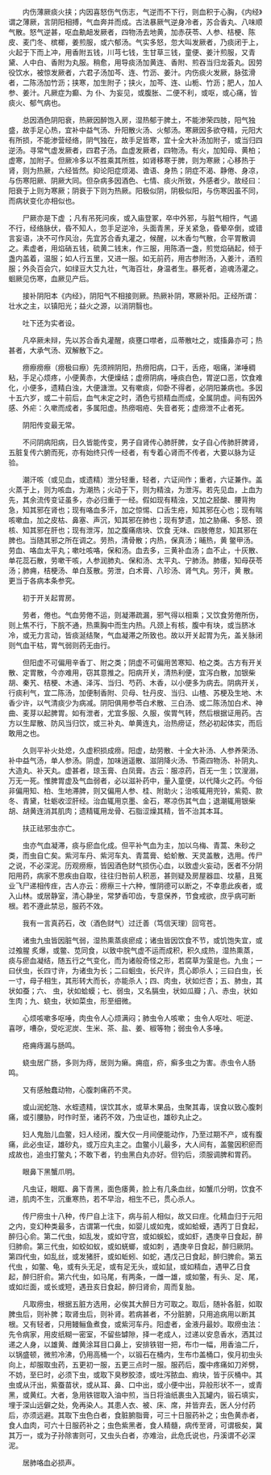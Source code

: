 <!-- { "loadSidebar": true } -->
　　内伤薄厥痰火挟；内因喜怒伤气伤志，气逆而不下行，则血积于心胸，《内经》谓之薄厥，言阴阳相搏，气血奔并而成。古法暴厥气逆身冷者，苏合香丸、八味顺气散。怒气逆甚，呕血鼽衄发厥者，四物汤去地黄，加赤茯苓、人参、桔梗、陈皮、麦门冬、槟榔，姜煎服，或六郁汤。气实多怒，忽大叫发厥者，乃痰闭于上，火起于下而上冲，用香附五钱，川芎七钱，生甘草三钱，童便、姜汁煎服，又青黛、人中白、香附为丸服。稍愈，用导痰汤加黄连、香附、煎吞当归龙荟丸。因劳役饮水，被惊发厥者，六君子汤加芩、连、竹沥、姜汁。内伤痰火发厥，脉弦滑者，二陈汤加竹沥；挟寒，加生附子；挟火，加芩、连、山栀、竹沥；肥人，加人参、姜汁。凡厥症为癫、为 仆、为妄见，或腹胀、二便不利，或呕，或心痛，皆痰火、郁气病也。

　　总因酒色阴阳衰，热厥因醉饱入房，湿热郁于脾土，不能渗荣四肢，阳气独盛，故手足心热，宜补中益气汤、升阳散火汤、火郁汤。寒厥因多欲夺精，元阳大有所损，不能渗营经络，阴气独在，故手足皆寒，宜十全大补汤加附子，或当归四逆汤。寻常气虚发厥者，四君子汤。血虚发厥者，四物汤。有火，加知母、黄柏；虚寒，加附子。但厥冷多以不胜乘其所胜，如肾移寒于脾，则为寒厥；心移热于肾，则为热厥，六经皆然。抑论阳症烦渴、谵语、身热；阴症不渴、静倦、身凉，与伤寒阳厥、阴厥大同。但杂病多因酒色、七情、痰火所致，外感者少。故经曰：阳衰于上则为寒厥；阴衰于下则为热厥。阳极似阴，阴极似阳，与伤寒因虽不同，而病状变化亦相似也。

　　尸厥亦是下虚 ；凡有吊死问疾，或入庙登冢，卒中外邪，与脏气相忤，气遏不行，经络脉伏，昏不知人，忽手足逆冷，头面青黑，牙关紧急，昏晕卒倒，或错言妄语，决不可作风治，先宜苏合香丸灌之，候醒，以木香匀气散，合平胃散调之。素虚者，用焰硝五钱，硫黄二钱末，作三服，用陈酒一盏，煎觉焰硝起，倾于盏内盖着，温服；如人行五里，又进一服。如无前药，用古参附汤，入姜汁，酒煎服；外灸百会穴，如绿豆大艾九壮，气海百壮，身温者生。暴死者，追魂汤灌之。蛔厥见伤寒，血厥见产后。

　　接补阴阳本《内经》，阴阳气不相接则厥。热厥补阴，寒厥补阳。正经所谓：壮水之主，以镇阳光；益火之源，以消阴翳也。

　　吐下还为实者设。

　　凡卒厥未辩，先以苏合香丸灌醒，痰壅口噤者，瓜蒂散吐之，或搐鼻亦可；热甚者，大承气汤、双解散下之。

　　痨瘵痨瘵（痨极曰瘵）先须辨阴阳，热痨阳病，口干，舌疮，咽痛，涕唾稠粘，手足心烦疼，小便黄赤，大便燥结；虚痨阴病，唾痰白色，胃逆口恶，饮食难化，小便多，遗精白浊，大便溏泄。又有嗽痰，仰卧不得者，必阴阳兼病也。多因十五六岁，或二十前后，血气未定之时，酒色亏损精血而成，全属阴虚。间有因外感、外疟：久嗽而成者，多属阳虚。热痨咽疮、失音者死；虚痨泄不止者死。

　　阴阳传变最无常。

　　不问阴病阳病，日久皆能传变，男子自肾传心肺肝脾，女子自心传肺肝脾肾，五脏复传六腑而死，亦有始终只传一经者，有专着心肾而不传者，大要以脉为证验。

　　潮汗咳（或见血，或遗精）泄分轻重，轻者，六证间作；重者，六证兼作。盖火蒸于上，则为咳血，为潮热；火动于下，则为精浊，为泄泻。若先见血，上血为先，其余流传变证虽多，亦必归重于一经。假如现有精浊，又加之胫酸、腰背拘急，知其邪在肾也；现有咯血多汗，加之惊惕、口舌生疮，知其邪在心也；现有喘咳嗽血，加之皮枯、鼻塞、声沉，知其邪在肺也；现有梦遗，加之胁痛、多怒、颈核、知其邪在肝也；现有泄泻，加之腹痛痞块、饮食 无味、四肢倦怠，知其邪在脾也。当随其邪之所在调之。劳热，清骨散；内热，保真汤；晡热，黄 鳖甲汤。劳血、咯血太平丸；嗽吐咳咯，保和汤。血去多，三黄补血汤；血不止，十灰散、单花蕊石散，劳嗽干咳，人参润肺丸、保和汤、太平丸、宁肺汤。肺痿，知母茯苓汤；肺痈，桔梗汤、单白芨散。劳泄，白术膏、八珍汤、肾气丸。劳汗，黄 散。更当于各病本条参究。

　　初于开关起胃房。

　　劳者，倦也。气血劳倦不运，则凝滞疏漏，邪气得以相乘；又饮食劳倦所伤，则上焦不行，下脘不通，热熏胸中而生内热。凡颈上有核，腹中有块，或当脐冰冷，或无力言动，皆痰涎结聚，气血凝滞之所致也。故以开关起胃为先，盖关脉闭则气血干枯，胃气弱则药无由行。

　　但阳虚不可偏用辛香丁、附之类；阴虚不可偏用苦寒知、柏之类。古方有开关散、定胃散，今亦难用，窃其意推之。阳病开关，清热利便，宜泻白散，加银柴胡、秦艽、桔梗、木通、泽泻、当归、芍药、木香，以小便多为病去。阴病开关，行痰利气，宜二陈汤，加便制香附、贝母、牡丹皮、当归、山楂、苏梗及生地、木香少许，以气清痰少为病减。阴阳俱用参苓白术散、三白汤、或二陈汤加白术、神曲、麦芽以起脾胃。如有泄者，尤宜多服、久服，俟胃气转，然后根据证用药。古方以生犀散、防风当归饮，或三补丸、单黄连丸，治热痨证，然必初起体实，而后敢用之也。

　　久则平补火处熄，久虚积损成痨。阳虚，劫劳散、十全大补汤、人参养荣汤、补中益气汤，单人参汤。阴虚，加味逍遥散、滋阴降火汤、节斋四物汤、补阴丸、大造丸、补天丸。虚甚者，琼玉膏、白凤膏。古云：服凉药，百无一生；饮溲溺，万无一死。惟脾胃虚及气血弱者，必以滋补药中，量入童便，以代降火之药。今俗非偏用知、柏、生地滞脾，则又偏用人参、桂、附助火；治咳辄用兜铃，紫菀、款冬、青黛，牡蛎收涩肝经。治血辄用京墨、金石，寒凉伤其气血；退潮辄用银柴胡、胡黄连消其肌肉；遗精辄用龙骨、石脂涩燥其精，皆不治其本耳。

　　扶正祛邪虫亦亡。

　　虫亦气血凝滞，痰与瘀血化成。但平补气血为主，加以乌梅、青蒿、朱砂之类，而虫自亡矣。紫河车丹、紫河车丸、青蒿膏、蛤蚧散、天灵盖散，选用。传尸之说，不必深泥。历观痨瘵，皆因酒色财气损伤心血，以致虚火妄动，医者不分阴阳用药，病家不思疾由自取，往往归咎前人积恶，甚则疑及房屋器皿、坟墓，且冤业飞尸递相传疰，古人亦云：痨瘵三十六种，惟阴德可以断之，不幸患此疾者，或入山林。或居静室，清心静坐，常梦香叩齿，专意保养，节食戒欲，庶乎病可断根。若不遵此禁忌，服药不效。

　　我有一言真药石，改（酒色财气）过迁善（笃信天理）回穹苍。

　　诸虫九虫皆因脏气弱，湿热熏蒸痰瘀成；诸虫皆因饮食不节，或饥饱失宜，或过飧腥 炙爆，或鳖、苋同食，以致中脘气虚不运而成积，积久成热，湿热熏蒸，痰与瘀血凝结，随五行之气变化，而为诸般奇怪之形，若腐草为萤是也。九虫；一曰伏虫，长四寸许，为诸虫为长；二曰蛔虫，长尺许，贯心即杀人；三曰白虫，长一寸，母子相生，其形转大而长，亦能杀人；四、肉虫，状如烂杏；五、肺虫，其状如蚕；六、 虫，状如蛤蟆；七、弱虫，又名膈虫，状如瓜瓣；八、赤虫，状如生肉；九、蛲虫，状如菜虫，形至细微。

　　心烦咳嗽多呕唾，肉虫令人心烦满闷；肺虫令人咳嗽； 虫令人呕吐、呃逆、喜哕，嘈杂，受吃泥炭、生米、茶、盐、姜、椒等物；弱虫令人多唾。

　　疮痈痔漏与肠鸣。

　　蛲虫居广肠，多则为痔，居则为癞。痈疽，疥，癣多虫之为害。赤虫令人肠鸣。

　　又有感触蠢动物，心腹刺痛药不灵。

　　或山润蛇虺、水蛭遗精，误饮其水，或草木果品，虫聚其毒，误食以致心腹刺痛，或引腰胁，时作时至，诸药不效，乃虫证也，雄砂丸止之。

　　妇人鬼胎儿血鳖，妇人经闭，腹大仅一月间便能动作，乃至过期不产，或有腹痛，此必虫证，雄砂丸，或万应丸主之。血鳖小儿最多，大人间有，盖鳖因积瘀而成故也，追虫打鳖丸；不敢下者，钓虫黑白丸亦好。但钓后，须服调脾和胃药。

　　眼鼻下黑蟹爪明。

　　凡虫证，眼眶、鼻下青黑，面色痿黄，脸上有几条血丝，如蟹爪分明，饮食不进，肌肉不生，沉重寒热，若不早治，相生不已，贯心杀人。

　　传尸痨虫十八种，传尸自上注下，病与前人相似，故又曰疰。化精血归于元阳之内，变幻种类最多，古谓第一代虫，如婴儿或如鬼，或如蛤蟆，遇丙丁日食起，醉归心俞。第二代虫，如乱发，或如守宫，或如蜈蚣，或如虾，遇庚辛日食起，醉归肺俞。第三代虫，如蛟如蚁，或如蜣螂，或如刺 ，遇庚辛日食起，醉归厥阴。第四代虫，如乱丝，或发猪肝，或如蚯蚓、如蛇，遇戊己日食起，醉归脾俞。第五代虫 ，如鳖、龟，或有头无足，或有足无头，或如鼠，或如精血，遇甲乙日食起，醉归肝俞。第六代虫，如马尾，有两条，一雌一雄，或如鳖，有头、足、尾，或如烂面，或长或短，遇丑亥日食起，醉归肾俞，周而复胎。

　　凡取痨虫，根据五脏方选用，必俟其大醉日方可取之。取后，随补各脏，如取脾虫后，则补脾；取肾虫后，则补肾。若病甚者，不分脏腑，只用追病用以断其根。又有轻者，只用鳗鲡鱼煮食，或紫河车丹。阳虚者，金液丹最妙。取痨虫法：先令病家，用皮纸糊一密室，不留些罅隙，择一老成人，过递以安息香水，洒其过递之人身，以雄黄、雌黄涂耳目口鼻上，安排铁钳一把，布巾一幅，用香油二斤，以锅盛顿，微煎冷沸，仍用高桶一个，以锻石在桶内，生布巾盖桶口，俟月初虫头向上，却服取虫药，五更初一服，五更三点时一服。服药后，腹中疼痛如刀斧劈，不妨，至巳时，必须下虫，或取下臭秽胶漆，或吐泻脓血、瘕块，皆于灰桶中。其虫或从汗出，紫蚕苗状，或从耳、鼻、口中出，或小便中出，异般形状不一，或青黑，或黄红。大者，急用铁钳取入油中煎，当日将油纸裹虫入瓦罐内，锻石填实，埋于深山远僻之处，免再染人。其患人衣、被、床、席，并皆弃去，医人分付药后，亦须远避。其取下虫色白者，食脏腑脂膏，可三十日服药补之；虫色黄赤者，食人血肉，可六十日服药补之；虫色紫黑者，食人精髓，病传至肾，可谓极矣，冀其万一，或为子孙除害则可，又虫头白者，亦难治，此危氏说也，丹溪谓不必深泥。

　　居肺咯血必损声。

